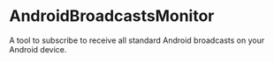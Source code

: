 AndroidBroadcastsMonitor
========================

A tool to subscribe to receive all standard Android broadcasts on your Android device.
